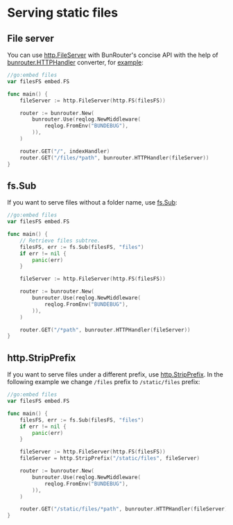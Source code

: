 # Serving static files

## File server

You can use [http.FileServer](https://pkg.go.dev/net/http#FileServer) with BunRouter's concise API
with the help of
[bunrouter.HTTPHandler](https://pkg.go.dev/github.com/uptrace/bunrouter#HTTPHandler) converter, for
[example](https://github.com/uptrace/bunrouter/tree/master/example/file-server):

```go
//go:embed files
var filesFS embed.FS

func main() {
	fileServer := http.FileServer(http.FS(filesFS))

	router := bunrouter.New(
		bunrouter.Use(reqlog.NewMiddleware(
			reqlog.FromEnv("BUNDEBUG"),
		)),
	)

	router.GET("/", indexHandler)
	router.GET("/files/*path", bunrouter.HTTPHandler(fileServer))
}
```

## fs.Sub

If you want to serve files without a folder name, use [fs.Sub](https://pkg.go.dev/io/fs#Sub):

```go
//go:embed files
var filesFS embed.FS

func main() {
    // Retrieve files subtree.
	filesFS, err := fs.Sub(filesFS, "files")
	if err != nil {
		panic(err)
	}

	fileServer := http.FileServer(http.FS(filesFS))

	router := bunrouter.New(
		bunrouter.Use(reqlog.NewMiddleware(
			reqlog.FromEnv("BUNDEBUG"),
		)),
	)

	router.GET("/*path", bunrouter.HTTPHandler(fileServer))
}
```

## http.StripPrefix

If you want to serve files under a different prefix, use
[http.StripPrefix](https://pkg.go.dev/net/http#StripPrefix). In the following example we change
`/files` prefix to `/static/files` prefix:

```go
//go:embed files
var filesFS embed.FS

func main() {
	filesFS, err := fs.Sub(filesFS, "files")
	if err != nil {
		panic(err)
	}

	fileServer := http.FileServer(http.FS(filesFS))
	fileServer = http.StripPrefix("/static/files", fileServer)

	router := bunrouter.New(
		bunrouter.Use(reqlog.NewMiddleware(
			reqlog.FromEnv("BUNDEBUG"),
		)),
	)

	router.GET("/static/files/*path", bunrouter.HTTPHandler(fileServer))
}
```
